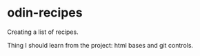 # odin-recipes

Creating a list of recipes.

Thing I should learn from the project: html bases and git controls.